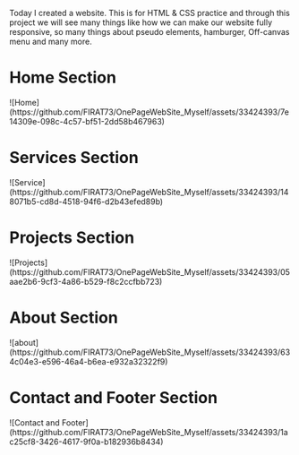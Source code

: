 Today I created a website. This is for HTML & CSS practice and through this project we will see many things like 
how we can make our website fully responsive, so many things about pseudo elements, hamburger, Off-canvas menu and many more. 

<h1>Home Section</h1>
![Home](https://github.com/FIRAT73/OnePageWebSite_Myself/assets/33424393/7e14309e-098c-4c57-bf51-2dd58b467963)

<h1>Services Section</h1>
![Service](https://github.com/FIRAT73/OnePageWebSite_Myself/assets/33424393/148071b5-cd8d-4518-94f6-d2b43efed89b)

<h1>Projects Section</h1>
![Projects](https://github.com/FIRAT73/OnePageWebSite_Myself/assets/33424393/05aae2b6-9cf3-4a86-b529-f8c2ccfbb723)

<h1>About Section</h1>
![about](https://github.com/FIRAT73/OnePageWebSite_Myself/assets/33424393/634c04e3-e596-46a4-b6ea-e932a32322f9)

<h1>Contact and Footer Section</h1>
![Contact and Footer](https://github.com/FIRAT73/OnePageWebSite_Myself/assets/33424393/1ac25cf8-3426-4617-9f0a-b182936b8434)

